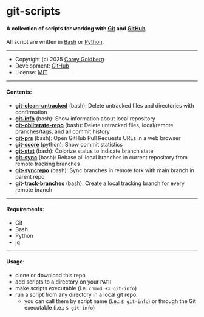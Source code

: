 # git-scripts

#### A collection of scripts for working with [Git][git-home] and [GitHub][github-home]

All script are written in [Bash][bash-home] or [Python][python-home].

---

- Copyright (c) 2025 [Corey Goldberg][github-profile]
- Development: [GitHub][github-repo]
- License: [MIT][mit-license]

----

#### Contents:

- [**git-clean-untracked**](https://github.com/cgoldberg/git-scripts/blob/main/git-clean-untracked) (bash): Delete untracked files and directories with confirmation
- [**git-info**](https://github.com/cgoldberg/git-scripts/blob/main/git-info) (bash): Show information about local repository
- [**git-obliterate-repo**](https://github.com/cgoldberg/git-obliterate-repo/blob/main/git-info) (bash): Delete untracked files, local/remote branches/tags, and all commit history
- [**git-prs**](https://github.com/cgoldberg/git-scripts/blob/main/git-prs) (bash): Open GitHub Pull Requests URLs in a web browser
- [**git-score**](https://github.com/cgoldberg/git-scripts/blob/main/git-score) (python): Show commit statistics
- [**git-stat**](https://github.com/cgoldberg/git-scripts/blob/main/git-stat) (bash): Colorize status to indicate branch state
- [**git-sync**](https://github.com/cgoldberg/git-scripts/blob/main/git-sync) (bash): Rebase all local branches in current repository from remote tracking branches
- [**git-syncrepo**](https://github.com/cgoldberg/git-scripts/blob/main/git-syncrepo) (bash): Sync branches in remote fork with main branch in parent repo
- [**git-track-branches**](https://github.com/cgoldberg/git-scripts/blob/main/git-track-branches) (bash): Create a local tracking branch for every remote branch

----

#### Requirements:

- Git
- Bash
- Python
- jq

----

#### Usage:

- clone or download this repo
- add scripts to a directory on your `PATH`
- make scripts executable (i.e. `chmod +x git-info`)
- run a script from any directory in a local git repo.
  - you can call them by script name (i.e.: `$ git-info`)
    or through the Git executable (i.e.: `$ git info`)

[git-home]: https://git-scm.com
[github-home]: https://github.com
[github-profile]: https://github.com/cgoldberg
[github-repo]: https://github.com/cgoldberg/git-scripts
[bash-home]: https://www.gnu.org/software/bash
[python-home]: https://www.python.org
[mit-license]: https://raw.githubusercontent.com/cgoldberg/git-scripts/refs/heads/main/LICENSE
